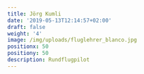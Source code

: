 ```yaml
---
title: Jörg Kumli
date: '2019-05-13T12:14:57+02:00'
draft: false
weight: '4'
image: /img/uploads/fluglehrer_blanco.jpg
positionx: 50
positiony: 50
description: Rundflugpilot
---
```


